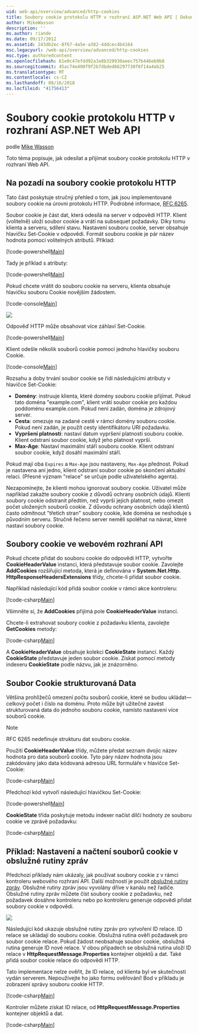 ```yaml
---
uid: web-api/overview/advanced/http-cookies
title: Soubory cookie protokolu HTTP v rozhraní ASP.NET Web API | Dokumentace Microsoftu
author: MikeWasson
description: ''
ms.author: riande
ms.date: 09/17/2012
ms.assetid: 243db2ec-8f67-4a5e-a382-4ddcec4b4164
msc.legacyurl: /web-api/overview/advanced/http-cookies
msc.type: authoredcontent
ms.openlocfilehash: 61e0c47efdd92a3a0b329930aeec757b446eb9b8
ms.sourcegitcommit: 45ac74e400f9f2b7dbded66297730f6f14a4eb25
ms.translationtype: MT
ms.contentlocale: cs-CZ
ms.lasthandoff: 08/16/2018
ms.locfileid: "41756413"
---
```

<a name="http-cookies-in-aspnet-web-api"></a>Soubory cookie protokolu HTTP v rozhraní ASP.NET Web API
====================
podle [Mike Wasson](https://github.com/MikeWasson)

Toto téma popisuje, jak odesílat a přijímat soubory cookie protokolu HTTP v rozhraní Web API.

## <a name="background-on-http-cookies"></a>Na pozadí na soubory cookie protokolu HTTP

Tato část poskytuje stručný přehled o tom, jak jsou implementované soubory cookie na úrovni protokolu HTTP. Podrobné informace, [RFC 6265](http://tools.ietf.org/html/rfc6265).

Soubor cookie je část dat, která odesílá na server v odpovědi HTTP. Klient (volitelně) uloží soubor cookie a vrátí na subsequet požadavky. Díky tomu klienta a serveru, sdílení stavu. Nastavení souboru cookie, server obsahuje hlavičku Set-Cookie v odpovědi. Formát souboru cookie je pár název hodnota pomocí volitelných atributů. Příklad:

[!code-powershell[Main](http-cookies/samples/sample1.ps1)]

Tady je příklad s atributy:

[!code-powershell[Main](http-cookies/samples/sample2.ps1)]

Pokud chcete vrátit do souboru cookie na serveru, klienta obsahuje hlavičku souboru Cookie novějším žádostem.

[!code-console[Main](http-cookies/samples/sample3.cmd)]

![](http-cookies/_static/image1.png)

Odpověď HTTP může obsahovat více záhlaví Set-Cookie.

[!code-powershell[Main](http-cookies/samples/sample4.ps1)]

Klient odešle několik souborů cookie pomocí jednoho hlavičky souboru Cookie.

[!code-console[Main](http-cookies/samples/sample5.cmd)]

Rozsahu a doby trvání soubor cookie se řídí následujícími atributy v hlavičce Set-Cookie:

- **Domény**: instruuje klienta, které domény souboru cookie přijímat. Pokud tato doména "example.com", klient vrátí soubor cookie pro každou poddoménu example.com. Pokud není zadán, doména je zdrojový server.
- **Cesta**: omezuje na zadané cestě v rámci domény souboru cookie. Pokud není zadán, je použít cesty identifikátoru URI požadavku.
- **Vypršení platnosti**: nastaví datum vypršení platnosti souboru cookie. Klient odstraní soubor cookie, když jeho platnost vyprší.
- **Max-Age**: Nastaví maximální stáří souboru cookie. Klient odstraní soubor cookie, když dosáhl maximální stáří.

Pokud mají oba `Expires` a `Max-Age` jsou nastaveny, `Max-Age` přednost. Pokud je nastavena ani jedno, klient odstraní soubor cookie po skončení aktuální relaci. (Přesné význam "relace" se určuje podle uživatelského agenta).

Nezapomínejte, že klienti mohou ignorovat soubory cookie. Uživatel může například zakažte soubory cookie z důvodů ochrany osobních údajů. Klienti soubory cookie odstranit předtím, než vyprší jejich platnost, nebo omezit počet uložených souborů cookie. Z důvodu ochrany osobních údajů klientů často odmítnout "třetích stran" soubory cookie, kde doména se neshoduje s původním serveru. Stručně řečeno server neměli spoléhat na návrat, které nastaví soubory cookie.

## <a name="cookies-in-web-api"></a>Soubory cookie ve webovém rozhraní API

Pokud chcete přidat do souboru cookie do odpovědi HTTP, vytvořte **CookieHeaderValue** instanci, která představuje soubor cookie. Zavolejte **AddCookies** rozšiřující metoda, která je definována v **System.Net.Http. HttpResponseHeadersExtensions** třídy, chcete-li přidat soubor cookie.

Například následující kód přidá soubor cookie v rámci akce kontroleru:

[!code-csharp[Main](http-cookies/samples/sample6.cs)]

Všimněte si, že **AddCookies** přijímá pole **CookieHeaderValue** instancí.

Chcete-li extrahovat soubory cookie z požadavku klienta, zavolejte **GetCookies** metody:

[!code-csharp[Main](http-cookies/samples/sample7.cs)]

A **CookieHeaderValue** obsahuje kolekci **CookieState** instancí. Každý **CookieState** představuje jeden soubor cookie. Získat pomocí metody indexeru **CookieState** podle názvu, jak je znázorněno.

## <a name="structured-cookie-data"></a>Soubor Cookie strukturovaná Data

Většina prohlížečů omezení počtu souborů cookie, které se budou ukládat&#8212;celkový počet i číslo na doménu. Proto může být užitečné zavést strukturovaná data do jednoho souboru cookie, namísto nastavení více souborů cookie.

> [!NOTE]
> RFC 6265 nedefinuje strukturu dat souboru cookie.


Použití **CookieHeaderValue** třídy, můžete předat seznam dvojic název hodnota pro data souborů cookie. Tyto páry název hodnota jsou zakódovány jako data kódovaná adresou URL formuláře v hlavičce Set-Cookie:

[!code-csharp[Main](http-cookies/samples/sample8.cs)]

Předchozí kód vytvoří následující hlavičkou Set-Cookie:

[!code-powershell[Main](http-cookies/samples/sample9.ps1)]

**CookieState** třída poskytuje metodu indexer načíst dílčí hodnoty ze souboru cookie ve zprávě požadavku:

[!code-csharp[Main](http-cookies/samples/sample10.cs)]

## <a name="example-set-and-retrieve-cookies-in-a-message-handler"></a>Příklad: Nastavení a načtení souborů cookie v obslužné rutiny zpráv

Předchozí příklady nám ukázaly, jak používat soubory cookie z v rámci kontroleru webového rozhraní API. Další možností je použít [obslužné rutiny zpráv](http-message-handlers.md). Obslužné rutiny zpráv jsou vyvolány dříve v kanálu než řadiče. Obslužné rutiny zpráv můžete číst soubory cookie z požadavku, než požadavek dosáhne kontroleru nebo po kontroleru generuje odpovědi přidat soubory cookie v odpovědi.

![](http-cookies/_static/image2.png)

Následující kód ukazuje obslužné rutiny zpráv pro vytvoření ID relace. ID relace se ukládají do souboru cookie. Obslužná rutina ověří požadavek pro soubor cookie relace. Pokud žádost neobsahuje soubor cookie, obslužná rutina generuje ID nové relace. V obou případech se obslužná rutina uloží ID relace v **HttpRequestMessage.Properties** kontejner objektů a dat. Také přidá soubor cookie relace do odpovědi HTTP.

Tato implementace nelze ověřit, že ID relace, od klienta byl ve skutečnosti vydán serverem. Nepoužívejte ho jako formu ověřování! Bod v příkladu je zobrazení správy souboru cookie HTTP.

[!code-csharp[Main](http-cookies/samples/sample11.cs)]

Kontroler můžete získat ID relace, od **HttpRequestMessage.Properties** kontejner objektů a dat.

[!code-csharp[Main](http-cookies/samples/sample12.cs)]
